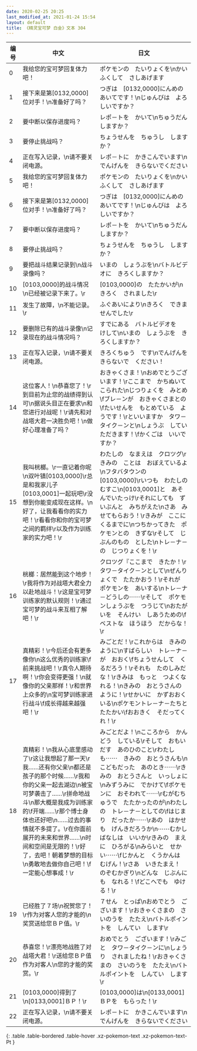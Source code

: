 ```yaml
---
date: 2020-02-25 20:25
last_modified_at: 2021-01-24 15:54
layout: default
title: 《精灵宝可梦 白金》文本 304
---
```

| 编号 | 中文 | 日文 |
| ---- | ---- | ---- |
| 0 | 我给您的宝可梦回复体力吧！ | ポケモンの　たいりょくを\nかいふくして　さしあげます |
| 1 | 接下来是第[0132,0000]位对手！\n准备好了吗？ | つぎは　[0132,0000]にんめの　あいてです！\nじゅんびは　よろしいですか？ |
| 2 | 要中断以保存进度吗？ | レポ－トを　かいて\nちゅうだん　しますか？ |
| 3 | 要停止挑战吗？ | ちょうせんを　ちゅうし　しますか？ |
| 4 | 正在写入记录，\n请不要关闭电源。 | レポ－トに　かきこんでいます\nでんげんを　きらないでください |
| 5 | 我给您的宝可梦回复体力吧！ | ポケモンの　たいりょくを\nかいふくして　さしあげます |
| 6 | 接下来是第[0132,0000]位对手！\n准备好了吗？ | つぎは　[0132,0000]にんめの　あいてです！\nじゅんびは　よろしいですか？ |
| 7 | 要中断以保存进度吗？ | レポ－トを　かいて\nちゅうだん　しますか？ |
| 8 | 要停止挑战吗？ | ちょうせんを　ちゅうし　しますか？ |
| 9 | 要把战斗结果记录到\n战斗录像吗？ | いまの　しょうぶを\nバトルビデオに　きろくしますか？ |
| 10 | [0103,0000]的战斗情况\n已经被记录下来了。\r | [0103,0000]の　たたかいが\nきろく　されました\r |
| 11 | 发生了故障，\n不能记录。\r | ふぐあいにより\nきろく　できませんでした\r |
| 12 | 要删除已有的战斗录像\n记录现在的战斗情况吗？ | すでにある　バトルビデオを　けして\nいまの　しょうぶを　きろくしますか？ |
| 13 | 正在写入记录，\n请不要关闭电源。 | きろくちゅう　です\nでんげんを　きらないで　ください！　 |
| 14 | 这位客人！\n恭喜您了！\r到目前为止您的战绩得到认可\n据说头目正在要求\n和您进行对战呢！\r请先和对战塔大君一决胜负吧！\n做好心理准备了吗？ | おきゃくさま！\nおめでとうございます！\rここまで　かちぬいて　こられた\nじつりょくを　みとめ\fブレ－ンが　おきゃくさまとの\fたいせんを　もとめている　ようです！\rといいますか　タワ－タイク－ンと\nしょうぶ　していただきます！\fかくごは　いいですか？ |
| 15 | 我叫桄榔。\r一直记着你呢\n双叶镇[0103,0000]\r总是和我家儿子[0103,0001]一起玩吧\r没想到你能变成现在这样。\n好了，让我看看你的实力吧！\r看看你和你的宝可梦之间的羁绊\r以及作为训练家的实力吧！\r | わたしの　なまえは　クロツグ\rきみの　ことは　おぼえているよ\nフタバタウンの　[0103,0000]\rいつも　わたしの　むすこ\n[0103,0001]と　あそんでいたっけ\rそれにしても　ずいぶんと　みちがえた\nさあ　みせてもらおう！\rきみが　ここに　くるまでに\nつちかってきた　ポケモンとの　きずな\rそして　じぶんのもの　とした\nトレ－ナ－の　じつりょくを！\r |
| 16 | 桄榔：居然能到这个地步！\r我将作为对战塔大君全力以赴地战斗！\r这是宝可梦训练家的默认规则！\r通过宝可梦的战斗来互相了解吧！\r | クロツグ『ここまで　きたか！\rタワ－タイク－ンとして\nぜんりょくで　たたかおう！\rそれが　ポケモンを　あいする\nトレ－ナ－どうしの⋯⋯\rそして　ポケモンしょうぶを　つうじて\nおたがいを　そんけい　しあうための\fベストな　ほうほう　だからな！\r |
| 17 | 真精彩！\r今后还会有更多像你\n这么优秀的训练家\f前来挑战吧！\r真令人期待啊！\r你会变得更强！\n就像你的父亲那样！\r和世界上众多的\n宝可梦训练家进行战斗\f成长得越来越强吧！\r | みごとだ！\rこれからは　きみのように\nすばらしい　トレ－ナ－が　おおく\fちょうせんして　くるだろう！\rそれも　たのしみだな！\rきみは　もっと　つよくなれる！\nきみの　おとうさんの　ように！\rせかいに　かずおおく　いる\nポケモントレ－ナ－たちと　たたかい\fおおきく　そだってくれ！\r |
| 18 | 真精彩！\n我从心底里感动了\r这让我想起了那一天\r我……还有你父亲\n都还是孩子的那个时候……\r我和你的父亲一起去湖边\n被宝可梦袭击了……\r拼命地战斗\n那大概是我成为训练家的\f开端……\r那个博士身体也还好吧\n……过去的事情就不多提了。\r在你面前展开的未来和世界……\n时间和空间是无限的！\r好了，去吧！朝着梦想的目标\n勇敢地去做你自己吧！\f一定能心想事成！\r | みごとだよ！\nこころから　かんどう　している\rそして　おもいだす　あのひのこと\rわたしも⋯⋯　きみの　おとうさんも\nこどもだった　あのとき⋯⋯\rきみの　おとうさんと　いっしょに\nみずうみに　でかけて\fポケモンに　おそわれて⋯⋯\rむがむちゅうで　たたかったのが\nわたしの　トレ－ナ－としての\fはじまり　だったか⋯⋯\rあの　はかせも　げんきだろうか\n⋯⋯むかしばなしは　いいか\rきみの　まえに　ひろがる\nみらいと　せかい⋯⋯\fじかんと　くうかんは　むげん！\rさあ　いきたまえ！　のぞむかぎり\nどんな　じぶんにも　なれる！\fどこへでも　ゆける！\r |
| 19 | 已经胜了７场\n祝贺您了！\r作为对客人您的才能的\n奖赏送给您ＢＰ值。\r | ７せん　とっぱ\nおめでとう　ございます！\rおきゃくさまの　さいのうを　たたえ\nバトルポイントを　しんてい　します\r |
| 20 | 恭喜您！\r漂亮地战胜了对战塔大君！\r送给您ＢＰ值作为对客人\n您的才能的奖赏。\r | おめでとう　ございます！\rみごと　タワ－タイク－ンに\nしょうり　されましたね！\rおきゃくさまの　さいのうを　たたえ\nバトルポイントを　しんてい　します\r |
| 21 | [0103,0000]得到了\n[0133,0001]ＢＰ！\r | [0103,0000]は\n[0133,0001]ＢＰを　もらった！\r |
| 22 | 正在写入记录，\n请不要关闭电源。 | レポ－トに　かきこんでいます\nでんげんを　きらないでください |
{: .table .table-bordered .table-hover .xz-pokemon-text .xz-pokemon-text-Pt }